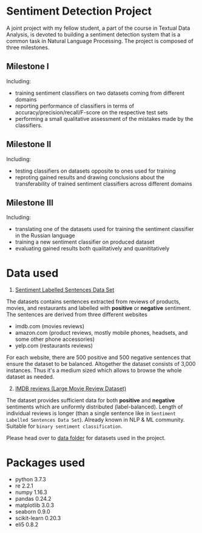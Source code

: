 # Sentiment Detection Project

A joint project with my fellow student, a part of the course in Textual Data Analysis, is devoted to building a sentiment detection system that is a common task in Natural Language Processing. The project is composed of three milestones.

## Milestone I

Including:
* training sentiment classifiers on two datasets coming from different domains
* reporting performance of classifiers in terms of accuracy/precision/recall/F-score on the respective test sets
* performing a small qualitative assessment of the mistakes made by the classifiers.

## Milestone II

Including:
* testing classifiers on datasets opposite to ones used for training
* reproting gained results and drawing conclusions about the transferability of trained sentiment classifiers across different domains

## Milestone III

Including:
* translating one of the datasets used for training the sentiment classifier in the Russian language
* training a new sentiment classifier on produced dataset
* evaluating gained results both qualitatively and quanititatively


# Data used
1. <a href="http://archive.ics.uci.edu/ml/datasets/Sentiment+Labelled+Sentences">Sentiment Labelled Sentences Data Set</a>

The datasets contains sentences extracted from reviews of products, movies, and restaurants and labelled with **positive** or **negative** sentiment. The sentences are derived from three different websites
+ imdb.com (movies reviews)
+ amazon.com (product reviews, mostly mobile phones, headsets, and some other phone accessories)
+ yelp.com (restaurants reviews)

For each website, there are 500 positive and 500 negative sentences that ensure the dataset to be balanced. Altogether the dataset consists of 3,000 instances. Thus it's a medium sized which allows to browse the whole dataset as needed.

2. <a href="http://ai.stanford.edu/~amaas/data/sentiment/">IMDB reviews (Large Movie Review Dataset)</a>

The dataset provides sufficient data for both **positive** and **negative** sentiments which are uniformly distributed (label-balanced). Length of individual reviews is longer (than a single sentence like in `Sentiment Labelled Sentences Data Set`). Already known in NLP & ML community. Suitable for `binary sentiment classification`.

Please head over to [data folder](/data) for datasets used in the project.

# Packages used
* python       3.7.3
* re           2.2.1
* numpy        1.16.3
* pandas       0.24.2
* matplotlib   3.0.3
* seaborn      0.9.0
* scikit-learn 0.20.3
* eli5         0.8.2
